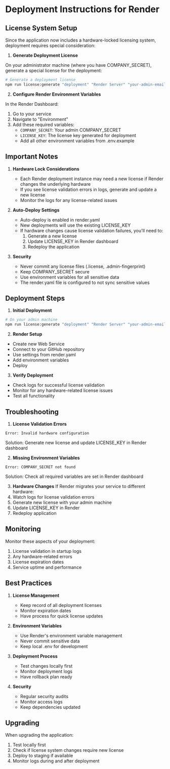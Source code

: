 # Deployment Instructions for Render

## License System Setup

Since the application now includes a hardware-locked licensing system, deployment requires special consideration:

1. **Generate Deployment License**

On your administrator machine (where you have COMPANY_SECRET), generate a special license for the deployment:

```bash
# Generate a deployment license
npm run license:generate "deployment" "Render Server" "your-admin-email" "Production"
```

2. **Configure Render Environment Variables**

In the Render Dashboard:
1. Go to your service
2. Navigate to "Environment"
3. Add these required variables:
   - `COMPANY_SECRET`: Your admin COMPANY_SECRET
   - `LICENSE_KEY`: The license key generated for deployment
   - Add all other environment variables from .env.example

## Important Notes

1. **Hardware Lock Considerations**
   - Each Render deployment instance may need a new license if Render changes the underlying hardware
   - If you see license validation errors in logs, generate and update a new license
   - Monitor the logs for any license-related issues

2. **Auto-Deploy Settings**
   - Auto-deploy is enabled in render.yaml
   - New deployments will use the existing LICENSE_KEY
   - If hardware changes cause license validation failures, you'll need to:
     1. Generate a new license
     2. Update LICENSE_KEY in Render dashboard
     3. Redeploy the application

3. **Security**
   - Never commit any license files (.license, .admin-fingerprint)
   - Keep COMPANY_SECRET secure
   - Use environment variables for all sensitive data
   - The render.yaml file is configured to not sync sensitive values

## Deployment Steps

1. **Initial Deployment**
```bash
# On your admin machine
npm run license:generate "deployment" "Render Server" "your-admin-email" "Production"
```

2. **Render Setup**
- Create new Web Service
- Connect to your GitHub repository
- Use settings from render.yaml
- Add environment variables
- Deploy

3. **Verify Deployment**
- Check logs for successful license validation
- Monitor for any hardware-related license issues
- Test all functionality

## Troubleshooting

1. **License Validation Errors**
```
Error: Invalid hardware configuration
```
Solution: Generate new license and update LICENSE_KEY in Render dashboard

2. **Missing Environment Variables**
```
Error: COMPANY_SECRET not found
```
Solution: Check all required variables are set in Render dashboard

3. **Hardware Changes**
If Render migrates your service to different hardware:
1. Watch logs for license validation errors
2. Generate new license with your admin machine
3. Update LICENSE_KEY in Render
4. Redeploy application

## Monitoring

Monitor these aspects of your deployment:
1. License validation in startup logs
2. Any hardware-related errors
3. License expiration dates
4. Service uptime and performance

## Best Practices

1. **License Management**
   - Keep record of all deployment licenses
   - Monitor expiration dates
   - Have process for quick license updates

2. **Environment Variables**
   - Use Render's environment variable management
   - Never commit sensitive data
   - Keep local .env for development

3. **Deployment Process**
   - Test changes locally first
   - Monitor deployment logs
   - Have rollback plan ready

4. **Security**
   - Regular security audits
   - Monitor access logs
   - Keep dependencies updated

## Upgrading

When upgrading the application:
1. Test locally first
2. Check if license system changes require new license
3. Deploy to staging if available
4. Monitor logs during and after deployment
